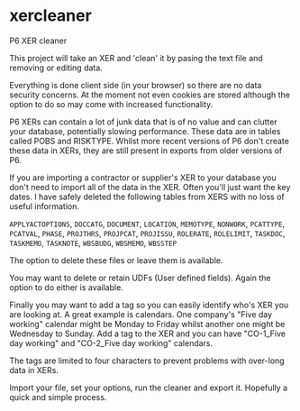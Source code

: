 # xercleaner
P6 XER cleaner

This project will take an XER and 'clean' it by pasing the text file and removing or editing data.

Everything is done client side (in your browser) so there are no data security concerns.  At the moment not even cookies are stored although the option to do so may come with increased functionality.

P6 XERs can contain a lot of junk data that is of no value and can clutter your database, potentially slowing performance.  These data are in tables called POBS and RISKTYPE.  Whilst more recent versions of P6 don't create these data in XERs, they are still present in exports from older versions of P6.

If you are importing a contractor or supplier's XER to your database you don't need to import all of the data in the XER.  Often you'll just want the key dates.  I have safely deleted the following tables from XERS with no loss of useful information.

`APPLYACTOPTIONS`, `DOCCATG`, `DOCUMENT`, `LOCATION`, `MEMOTYPE`, `NONWORK`, `PCATTYPE`, `PCATVAL`, `PHASE`, `PROJTHRS`, `PROJPCAT`, `PROJISSU`, `ROLERATE`, `ROLELIMIT`, `TASKDOC`, `TASKMEMO`, `TASKNOTE`, `WBSBUDG`, `WBSMEMO`, `WBSSTEP`

The option to delete these files or leave them is available.

You may want to delete or retain UDFs (User defined fields).  Again the option to do either is available.

Finally you may want to add a tag so you can easily identify who's XER you are looking at.  A great example is calendars.  One company's "Five day working" calendar might be Monday to Friday whilst another one might be Wednesday to Sunday. Add a tag to the XER and you can have "CO-1_Five day working" and "CO-2_Five day working" calendars.

The tags are limited to four characters to prevent problems with over-long data in XERs.

Import your file, set your options, run the cleaner and export it.  Hopefully a quick and simple process.


